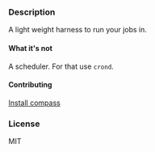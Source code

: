 ### Description

A light weight harness to run your jobs in.

#### What it's not

A scheduler. For that use `crond`.

#### Contributing

[Install compass](http://compass-style.org/install/)

### License

MIT
